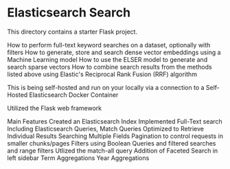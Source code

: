 # Elasticsearch Search

This directory contains a starter Flask project.

How to perform full-text keyword searches on a dataset, optionally with filters
How to generate, store and search dense vector embeddings using a Machine Learning model
How to use the ELSER model to generate and search sparse vectors
How to combine search results from the methods listed above using Elastic's Reciprocal Rank Fusion (RRF) algorithm

This is being self-hosted and run on your locally via a connection to a Self-Hosted Elasticsearch Docker Container

Utilized the Flask web framework

Main Features
Created an Elasticsearch Index
Implemented Full-Text search
Including Elasticsearch Queries, Match Queries
Optimized to Retrieve Individual Results
Searching Multiple Fields
Pagination to control requests in smaller chunks/pages
Filters using Boolean Queries and filtered searches and range filters
Utlized the match-all query
Addition of Faceted Search in left sidebar
Term Aggregations
Year Aggregations